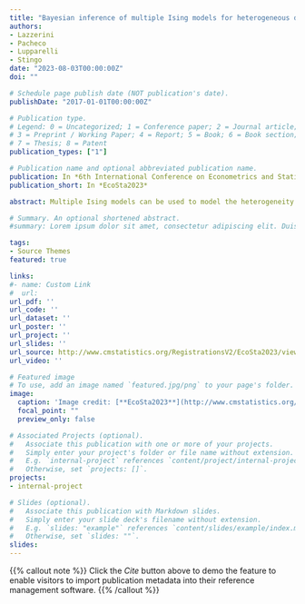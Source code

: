 ```yaml
---
title: "Bayesian inference of multiple Ising models for heterogeneous data"
authors:
- Lazzerini
- Pacheco
- Lupparelli
- Stingo
date: "2023-08-03T00:00:00Z"
doi: ""

# Schedule page publish date (NOT publication's date).
publishDate: "2017-01-01T00:00:00Z"

# Publication type.
# Legend: 0 = Uncategorized; 1 = Conference paper; 2 = Journal article;
# 3 = Preprint / Working Paper; 4 = Report; 5 = Book; 6 = Book section;
# 7 = Thesis; 8 = Patent
publication_types: ["1"]

# Publication name and optional abbreviated publication name.
publication: In *6th International Conference on Econometrics and Statistics*
publication_short: In *EcoSta2023*

abstract: Multiple Ising models can be used to model the heterogeneity induced in a set of binary variables by external factors. These factors may influence the joint dependence relationships represented by a set of graphs across different groups. The inference for this class of models is presented, and a Bayesian methodology is proposed based on a Markov Random Field prior to the multiple graph setting. Such prior enables the borrowing of strength across the different groups to encourage common edges when supported by the data. Sparse-inducing priors are employed on the parameters that measure graph similarities to learn which subgroups have a shared graph structure. Two Bayesian approaches are developed for inference and model selection: 1. a Fully Bayesian method for low-dimensional graphs based on conjugate priors specified w.r.t. the exact likelihood, and 2. an Approximate Bayesian method based on a quasi-likelihood approach for high-dimensional graphs where the normalization constant required in the exact method is computationally intractable. The methods' performance is studied and compared with competing approaches through an extensive simulation study. Both inferential strategies are employed to analyze data resulting from two public opinion studies in the US. The first analyzes the confidence in political institutions in different groups divided by the time users spent on web pages. The second studies the opinion on public spending in diverse inter-generational groups.

# Summary. An optional shortened abstract.
#summary: Lorem ipsum dolor sit amet, consectetur adipiscing elit. Duis posuere tellus ac convallis placerat. Proin tincidunt magna sed ex sollicitudin condimentum.

tags:
- Source Themes
featured: true

links:
#- name: Custom Link
#  url: 
url_pdf: ''
url_code: ''
url_dataset: ''
url_poster: ''
url_project: ''
url_slides: ''
url_source: http://www.cmstatistics.org/RegistrationsV2/EcoSta2023/viewSubmission.php?in=660&token=741r992r4s97p620q5nrr77nrqq2161n
url_video: ''

# Featured image
# To use, add an image named `featured.jpg/png` to your page's folder. 
image:
  caption: 'Image credit: [**EcoSta2023**](http://www.cmstatistics.org/EcoSta2023/index.php)'
  focal_point: ""
  preview_only: false

# Associated Projects (optional).
#   Associate this publication with one or more of your projects.
#   Simply enter your project's folder or file name without extension.
#   E.g. `internal-project` references `content/project/internal-project/index.md`.
#   Otherwise, set `projects: []`.
projects:
- internal-project

# Slides (optional).
#   Associate this publication with Markdown slides.
#   Simply enter your slide deck's filename without extension.
#   E.g. `slides: "example"` references `content/slides/example/index.md`.
#   Otherwise, set `slides: ""`.
slides:
---
```


{{% callout note %}}
Click the *Cite* button above to demo the feature to enable visitors to import publication metadata into their reference management software.
{{% /callout %}}
